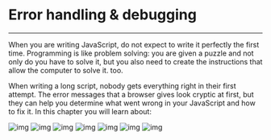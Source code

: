 # Error handling & debugging
----------------

When you are writing JavaScript, do not expect to write it perfectly the first time.
Programming is like problem solving: you are given a puzzle and not only do you have to solve
it, but you also need to create the instructions that allow the computer to solve it. too.


When writing a long script, nobody gets everything right in their first attempt. The error
messages that a browser gives look cryptic at first, but they can help you determine what
went wrong in your JavaScript and how to fix it. In this chapter you will learn about:



![img](/img/d1.JPG)
![img](/img/d2.JPG)
![img](/img/d3.JPG)
![img](/img/d4.JPG)
![img](/img/d5.JPG)
![img](/img/d6.JPG)
![img](/img/d7.JPG)
